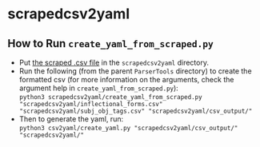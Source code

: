 # scrapedcsv2yaml


## How to Run `create_yaml_from_scraped.py`
- Put [the scraped .csv file](https://github.com/ELF-Lab/BorderLakesMorph/blob/main/Database/inflectional_forms.csv) in the `scrapedcsv2yaml` directory.  
- Run the following (from the parent `ParserTools` directory) to create the formatted csv (for more information on the arguments, check the argument help in `create_yaml_from_scraped.py`):  
`python3 scrapedcsv2yaml/create_yaml_from_scraped.py "scrapedcsv2yaml/inflectional_forms.csv" "scrapedcsv2yaml/subj_obj_tags.csv" "scrapedcsv2yaml/csv_output/"`
- Then to generate the yaml, run:  
`python3 csv2yaml/create_yaml.py "scrapedcsv2yaml/csv_output/" "scrapedcsv2yaml/"`